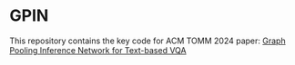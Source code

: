 # GPIN
This repository contains the key code for ACM TOMM 2024 paper: [Graph Pooling Inference Network for Text-based VQA](https://dl.acm.org/doi/10.1145/3634918)
